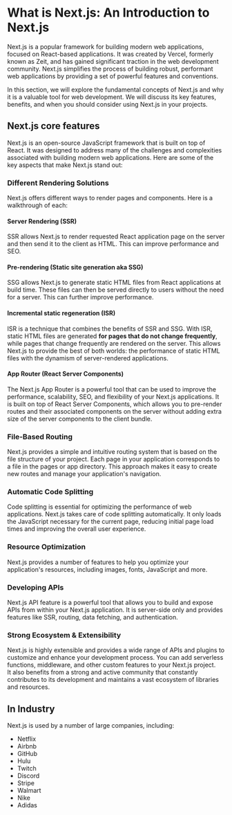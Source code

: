 # What is Next.js: An Introduction to Next.js

Next.js is a popular framework for building modern web applications, focused on React-based applications. It was created by Vercel, formerly known as Zeit, and has gained significant traction in the web development community. Next.js simplifies the process of building robust, performant web applications by providing a set of powerful features and conventions.

In this section, we will explore the fundamental concepts of Next.js and why it is a valuable tool for web development. We will discuss its key features, benefits, and when you should consider using Next.js in your projects.

## Next.js core features

Next.js is an open-source JavaScript framework that is built on top of React. It was designed to address many of the challenges and complexities associated with building modern web applications. Here are some of the key aspects that make Next.js stand out:

### Different Rendering Solutions

Next.js offers different ways to render pages and components. Here is a walkthrough of each:

#### Server Rendering (SSR)

SSR allows Next.js to render requested React application page on the server and then send it to the client as HTML. This can improve performance and SEO.

#### Pre-rendering (Static site generation aka SSG)

SSG allows Next.js to generate static HTML files from React applications at build time. These files can then be served directly to users without the need for a server. This can further improve performance.

#### Incremental static regeneration (ISR)

ISR is a technique that combines the benefits of SSR and SSG. With ISR, static HTML files are generated **for pages that do not change frequently**, while pages that change frequently are rendered on the server. This allows Next.js to provide the best of both worlds: the performance of static HTML files with the dynamism of server-rendered applications.

#### App Router (React Server Components)

The Next.js App Router is a powerful tool that can be used to improve the performance, scalability, SEO, and flexibility of your Next.js applications. It is built on top of React Server Components, which allows you to pre-render routes and their associated components on the server without adding extra size of the server components to the client bundle.

### File-Based Routing

Next.js provides a simple and intuitive routing system that is based on the file structure of your project. Each page in your application corresponds to a file in the pages or app directory. This approach makes it easy to create new routes and manage your application's navigation.

### Automatic Code Splitting

Code splitting is essential for optimizing the performance of web applications. Next.js takes care of code splitting automatically. It only loads the JavaScript necessary for the current page, reducing initial page load times and improving the overall user experience.

### Resource Optimization

Next.js provides a number of features to help you optimize your application's resources, including images, fonts, JavaScript and more.

### Developing APIs

Next.js API feature is a powerful tool that allows you to build and expose APIs from within your Next.js application. It is server-side only and provides features like SSR, routing, data fetching, and authentication.

### Strong Ecosystem & Extensibility

Next.js is highly extensible and provides a wide range of APIs and plugins to customize and enhance your development process. You can add serverless functions, middleware, and other custom features to your Next.js project.  
It also benefits from a strong and active community that constantly contributes to its development and maintains a vast ecosystem of libraries and resources.

## In Industry

Next.js is used by a number of large companies, including:

- Netflix
- Airbnb
- GitHub
- Hulu
- Twitch
- Discord
- Stripe
- Walmart
- Nike
- Adidas
